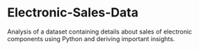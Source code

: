 # Electronic-Sales-Data
Analysis of  a dataset containing details about sales of electronic components using Python and deriving important insights.

